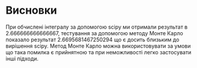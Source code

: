 # Висновки

При обчислені інтегралу за допомогою scipy ми отримали результат в 2.666666666666667, тестування за допомогою методу Монте Карло показало результат 2.6695681467250294 що є досить близьким до вирішення scipy. Метод Монте Карло можна використовувати за умови що така помилка є прийнятною та при неможливості легко застосувати інші підходи.